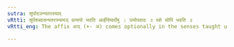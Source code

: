 ```yaml
---
sutra: शूर्पादञन्यतरस्याम्
vRtti: शूर्पशब्दादन्यतरस्यामञ् प्रत्ययो भवति आर्हीयेष्वर्थेषु । ञयोपवादः ॥ पक्षे सोपि भवति ॥
vRtti_eng: The affix अञ् (+- अ) comes optionally in the senses taught upto (VI. 1. 63), after the word '_surpa_'.

---
```

